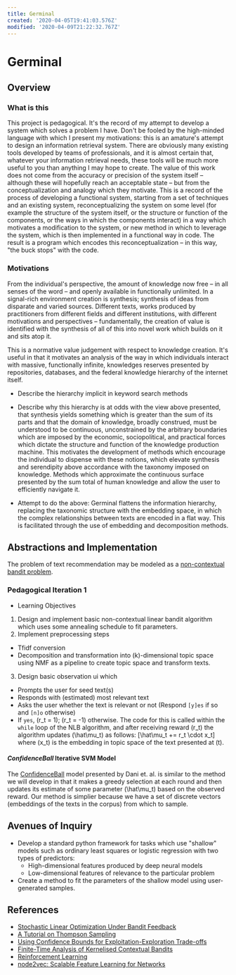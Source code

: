 ```yaml
---
title: Germinal
created: '2020-04-05T19:41:03.576Z'
modified: '2020-04-09T21:22:32.767Z'
---
```


# Germinal

## Overview
### What is this
This project is pedagogical. It's the record of my attempt to develop a system which solves a problem I have. Don't be fooled by the high-minded language with which I present my motivations: this is an amature's attempt to design an information retrieval system. There are obviously many existing tools developed by teams of professionals, and it is almost certain that, whatever your information retrieval needs, these tools will be much more useful to you than anything I may hope to create. The value of this work does not come from the accuracy or precision of the system itself – although these will hopefully reach an acceptable state – but from the conceptualization and analogy which they motivate. This is a record of the process of developing a functional system, starting from a set of techniques and an existing system, reconceptualizing the system on some level (for example the structure of the system itself, or the structure or function of the components, or the ways in which the components interact) in a way which motivates a modification to the system, or new method in which to leverage the system, which is then implemented in a functional way in code. The result is a program which encodes this reconceptualization – in this way, "the buck stops" with the code.

### Motivations
From the individual's perspective, the amount of knowledge now free – in all senses of the word – and openly available in functionally unlimited. In a signal-rich environment creation is synthesis; synthesis of ideas from disparate and varied sources. Different texts, works produced by practitioners from different fields and different institutions, with different motivations and perspectives – fundamentally, the creation of value is identified with the synthesis of all of this into novel work which builds on it and sits atop it. 

This is a normative value judgement with respect to knowledge creation. It's useful in that it motivates an analysis of the way in which individuals interact with massive, functionally infinite, knowledges reserves presented by repositories, databases, and the federal knowledge hierarchy of the internet itself. 

- Describe the hierarchy implicit in keyword search methods

- Describe why this hierarchy is at odds with the view above presented, that synthesis yields something which is greater than the sum of its parts and that the domain of knowledge, broadly construed, must be understood to be continuous, unconstrained by the arbitrary boundaries which are imposed by the economic, sociopolitical, and practical forces which dictate the structure and function of the knowledge production machine. This motivates the development of methods which encourage the individual to dispense with these notions, which elevate synthesis and serendipity above accordance with the taxonomy imposed on knowledge. Methods which approximate the continuous surface presented by the sum total of human knowledge and allow the user to efficiently navigate it.

- Attempt to do the above: Germinal flattens the information hierarchy, replacing the taxonomic structure with the embedding space, in which the complex relationships between texts are encoded in a flat way. This is facilitated through the use of embedding and decomposition methods.

## Abstractions and Implementation
The problem of text recommendation may be modeled as a [non-contextual bandit problem](https://repository.upenn.edu/cgi/viewcontent.cgi?article=1501&context=statistics_papers).

### Pedagogical Iteration 1
- Learning Objectives
 1. Design and implement basic non-contextual linear bandit algorithm which uses some annealing schedule to fit parameters.
 2. Implement preprocessing steps
  - Tfidf conversion
  - Decomposition and transformation into \(k\)-dimensional topic space using NMF
 as a pipeline to create topic space and transform texts.
 3. Design basic observation ui which
  - Prompts the user for seed text(s)
  - Responds with (estimated) most relevant text
  - Asks the user whether the text is relevant or not (Respond `[y]es` if so and `[n]o` otherwise)
  - If `yes`, \(r_t = 1\); \(r_t = -1\) otherwise. The code for this is called within the `while` loop of the NLB algorithm, and after receiving reward \(r_t\) the algorithm updates \(\hat\mu_t\) as follows:
  \[\hat\mu_t += r_t \cdot x_t\]
  where \(x_t\) is the embedding in topic space of the text presented at \(t\).

#### _ConfidenceBall_ Iterative SVM Model
The [ConfidenceBall](https://repository.upenn.edu/cgi/viewcontent.cgi?article=1501&context=statistics_papers) model presented by Dani et. al. is similar to the method we will develop in that it makes a greedy selection at each round and then updates its estimate of some parameter \(\hat\mu_t\) based on the observed reward. Our method is simplier because we have a set of discrete vectors (embeddings of the texts in the corpus) from which to sample.

## Avenues of Inquiry
- Develop a standard python framework for tasks which use "shallow" models such as ordinary least squares or logistic regression with two types of predictors:
  - High-dimensional features produced by deep neural models
  - Low-dimensional features of relevance to the particular problem
- Create a method to fit the parameters of the shallow model using user-generated samples.

## References
- [Stochastic Linear Optimization Under Bandit
Feedback](https://repository.upenn.edu/cgi/viewcontent.cgi?article=1501&context=statistics_papers)
- [A Tutorial on Thompson Sampling](https://web.stanford.edu/~bvr/pubs/TS_Tutorial.pdf)
- [Using Confidence Bounds for
Exploitation-Exploration Trade-offs](http://www.jmlr.org/papers/volume3/auer02a/auer02a.pdf)
- [Finite-Time Analysis of Kernelised Contextual Bandits](https://arxiv.org/pdf/1309.6869.pdf)
- [Reinforcement Learning](https://en.wikipedia.org/wiki/Reinforcement_learning)
- [node2vec: Scalable Feature Learning for Networks](https://arxiv.org/pdf/1607.00653.pdf)
